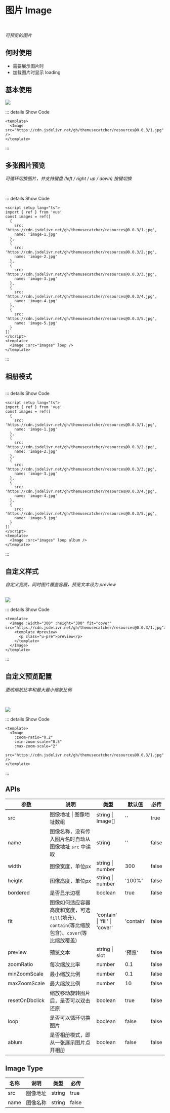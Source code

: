 # 图片 Image<BackTop />

<br/>

*可预览的图片*

## 何时使用

- 需要展示图片时
- 加载图片时显示 loading

<script setup lang="ts">
import { ref } from 'vue'
const images = ref([
  {
    src: 'https://cdn.jsdelivr.net/gh/themusecatcher/resources@0.0.3/1.jpg',
    name: 'image-1.jpg'
  },
  {
    src: 'https://cdn.jsdelivr.net/gh/themusecatcher/resources@0.0.3/2.jpg',
    name: 'image-2.jpg'
  },
  {
    src: 'https://cdn.jsdelivr.net/gh/themusecatcher/resources@0.0.3/3.jpg',
    name: 'image-3.jpg'
  },
  {
    src: 'https://cdn.jsdelivr.net/gh/themusecatcher/resources@0.0.3/4.jpg',
    name: 'image-4.jpg'
  },
  {
    src: 'https://cdn.jsdelivr.net/gh/themusecatcher/resources@0.0.3/5.jpg',
    name: 'image-5.jpg'
  }
])
</script>

## 基本使用

<Image src="https://cdn.jsdelivr.net/gh/themusecatcher/resources@0.0.3/1.jpg" />

::: details Show Code

```vue
<template>
  <Image src="https://cdn.jsdelivr.net/gh/themusecatcher/resources@0.0.3/1.jpg" />
</template>
```

:::

## 多张图片预览

*可循环切换图片，并支持键盘 (left / right / up / down) 按键切换*

<br/>

<Image :src="images" loop />

::: details Show Code

```vue
<script setup lang="ts">
import { ref } from 'vue'
const images = ref([
  {
    src: 'https://cdn.jsdelivr.net/gh/themusecatcher/resources@0.0.3/1.jpg',
    name: 'image-1.jpg'
  },
  {
    src: 'https://cdn.jsdelivr.net/gh/themusecatcher/resources@0.0.3/2.jpg',
    name: 'image-2.jpg'
  },
  {
    src: 'https://cdn.jsdelivr.net/gh/themusecatcher/resources@0.0.3/3.jpg',
    name: 'image-3.jpg'
  },
  {
    src: 'https://cdn.jsdelivr.net/gh/themusecatcher/resources@0.0.3/4.jpg',
    name: 'image-4.jpg'
  },
  {
    src: 'https://cdn.jsdelivr.net/gh/themusecatcher/resources@0.0.3/5.jpg',
    name: 'image-5.jpg'
  }
])
</script>
<template>
  <Image :src="images" loop />
</template>
```

:::

## 相册模式

<Image :src="images" loop album />

::: details Show Code

```vue
<script setup lang="ts">
import { ref } from 'vue'
const images = ref([
  {
    src: 'https://cdn.jsdelivr.net/gh/themusecatcher/resources@0.0.3/1.jpg',
    name: 'image-1.jpg'
  },
  {
    src: 'https://cdn.jsdelivr.net/gh/themusecatcher/resources@0.0.3/2.jpg',
    name: 'image-2.jpg'
  },
  {
    src: 'https://cdn.jsdelivr.net/gh/themusecatcher/resources@0.0.3/3.jpg',
    name: 'image-3.jpg'
  },
  {
    src: 'https://cdn.jsdelivr.net/gh/themusecatcher/resources@0.0.3/4.jpg',
    name: 'image-4.jpg'
  },
  {
    src: 'https://cdn.jsdelivr.net/gh/themusecatcher/resources@0.0.3/5.jpg',
    name: 'image-5.jpg'
  }
])
</script>
<template>
  <Image :src="images" loop album />
</template>
```

:::

## 自定义样式

*自定义宽高，同时图片覆盖容器，预览文本设为 preview*

<br/>

<Image :width="300" :height="300" fit="cover" src="https://cdn.jsdelivr.net/gh/themusecatcher/resources@0.0.3/1.jpg">
  <template #preview>
    <p class="u-pre">preview</p>
  </template>
</Image>

::: details Show Code

```vue
<template>
  <Image :width="300" :height="300" fit="cover" src="https://cdn.jsdelivr.net/gh/themusecatcher/resources@0.0.3/1.jpg">
    <template #preview>
      <p class="u-pre">preview</p>
    </template>
  </Image>
</template>
```

:::

## 自定义预览配置

*更改缩放比率和最大最小缩放比例*

<br/>

<Image
  :zoom-ratio="0.2"
  :min-zoom-scale="0.5"
  :max-zoom-scale="2"
  src="https://cdn.jsdelivr.net/gh/themusecatcher/resources@0.0.1/1.jpg" />

::: details Show Code

```vue
<template>
  <Image
    :zoom-ratio="0.2"
    :min-zoom-scale="0.5"
    :max-zoom-scale="2"
    src="https://cdn.jsdelivr.net/gh/themusecatcher/resources@0.0.3/1.jpg" />
</template>
```

:::

## APIs

参数 | 说明 | 类型 | 默认值 | 必传
-- | -- | -- | -- | --
src | 图像地址 &#124; 图像地址数组 | string &#124; Image[] | '' | true
name | 图像名称，没有传入图片名时自动从图像地址 `src` 中读取 | string | '' | false
width | 图像宽度，单位px | string &#124; number | 300 | false
height | 图像高度，单位px | string &#124; number | '100%' | false
bordered | 是否显示边框 | boolean | true | false
fit | 图像如何适应容器高度和宽度，可选 `fill`(填充)、`contain`(等比缩放包含)、`cover`(等比缩放覆盖) | 'contain' &#124; 'fill' &#124; 'cover' | 'contain' | false
preview | 预览文本 | string &#124; slot | '预览' | false
zoomRatio | 每次缩放比率 | number | 0.1 | false
minZoomScale | 最小缩放比例 | number | 0.1 | false
maxZoomScale | 最大缩放比例 | number | 10 | false
resetOnDbclick | 缩放移动旋转图片后，是否可以双击还原 | boolean | true | false
loop | 是否可以循环切换图片 | boolean | false | false
ablum | 是否相册模式，即从一张展示图片点开相册 | boolean | false | false

## Image Type

名称 | 说明 | 类型 | 必传
-- | -- | -- | --
src | 图像地址 | string | true
name | 图像名称 | string | false
